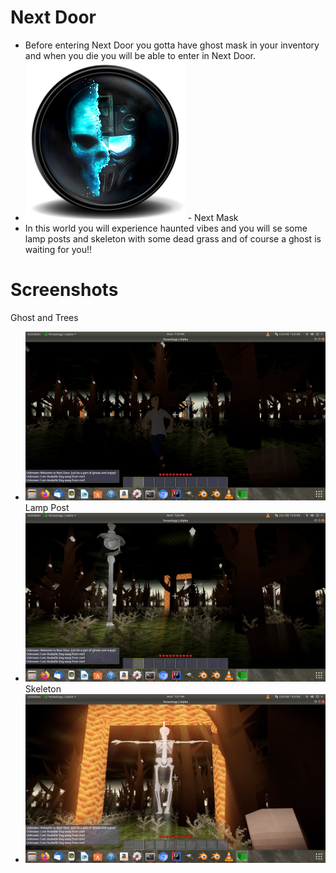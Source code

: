 # Next Door
- Before entering Next Door you gotta have ghost mask in your inventory and when you die you will be able to enter in Next Door.
- ![Next Mask](/assets/textures/ghostMask.png) - Next Mask
- In this world you will experience haunted vibes and you will se some lamp posts and skeleton with some dead grass and of course a ghost is waiting for you!!
# Screenshots
Ghost and Trees
- ![Ghost and Trees](/images/1.png)
Lamp Post
- ![Lamp Post](/images/2.png)
Skeleton
- ![Skeleton](/images/3.png)
